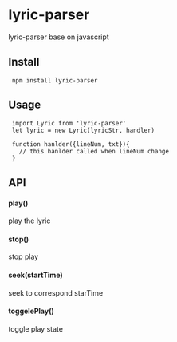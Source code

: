 # lyric-parser
lyric-parser base on javascript

## Install

```
 npm install lyric-parser
```

## Usage

```
 import Lyric from 'lyric-parser'
 let lyric = new Lyric(lyricStr, handler)

 function hanlder({lineNum, txt}){
   // this hanlder called when lineNum change
 }
```

## API

#### play()

play the lyric 

#### stop()

stop play

#### seek(startTime)

seek to correspond starTime

#### toggelePlay()

toggle play state
